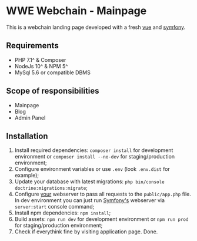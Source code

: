WWE
Webchain - Mainpage
===============

This is a webchain landing page developed with a fresh [vue](https://vuejs.org/) and [symfony](https://symfony.com/).
 
Requirements
------------
* PHP 7.1^ & Composer
* NodeJs 10^ & NPM 5^
* MySql 5.6 or compatible DBMS

Scope of responsibilities
-------------------------
* Mainpage
* Blog
* Admin Panel

Installation
------------
1. Install required dependencies: `composer install` for development environment or `composer install --no-dev` for staging/production environment;
2. Configure environment variables or use `.env` (look `.env.dist` for example);
3. Update your database with latest migrations: `php bin/console doctrine:migrations:migrate`;
4. Configure [your](https://symfony.com/doc/current/setup/web_server_configuration.html#content_wrapper) webserver to pass all requests to the `public/app.php` file.
    In dev environment you can just run [Symfony's](https://symfony.com/doc/current/setup/built_in_web_server.html) webserver via `server:start` console command;
5. Install npm dependencies: `npm install`;
6. Build assets: `npm run dev` for development environment or `npm run prod` for staging/production environment;
7. Check if everythink fine by visiting application page. Done.
